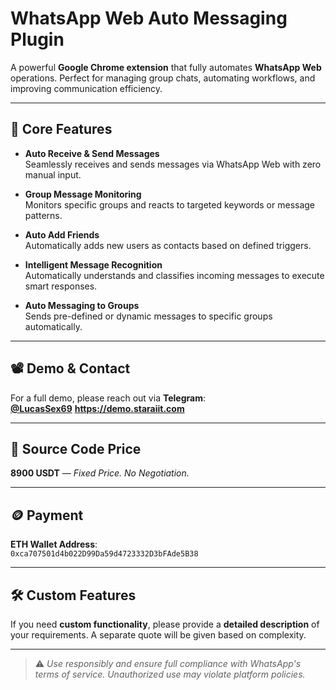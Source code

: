 # WhatsApp Web Auto Messaging Plugin

A powerful **Google Chrome extension** that fully automates **WhatsApp Web** operations. Perfect for managing group chats, automating workflows, and improving communication efficiency.

---

## 🔑 Core Features

- **Auto Receive & Send Messages**  
  Seamlessly receives and sends messages via WhatsApp Web with zero manual input.

- **Group Message Monitoring**  
  Monitors specific groups and reacts to targeted keywords or message patterns.

- **Auto Add Friends**  
  Automatically adds new users as contacts based on defined triggers.

- **Intelligent Message Recognition**  
  Automatically understands and classifies incoming messages to execute smart responses.

- **Auto Messaging to Groups**  
  Sends pre-defined or dynamic messages to specific groups automatically.

---

## 📽️ Demo & Contact

For a full demo, please reach out via **Telegram**:  
**[@LucasSex69](https://t.me/LucasSex69)**
**https://demo.staraiit.com**

---

## 💸 Source Code Price

**8900 USDT** — _Fixed Price. No Negotiation._

---
## 🪙 Payment

**ETH Wallet Address**:  
`0xca707501d4b022D99Da59d4723332D3bFAde5B38`

---

## 🛠️ Custom Features

If you need **custom functionality**, please provide a **detailed description** of your requirements. A separate quote will be given based on complexity.

---


> ⚠️ _Use responsibly and ensure full compliance with WhatsApp's terms of service. Unauthorized use may violate platform policies._

